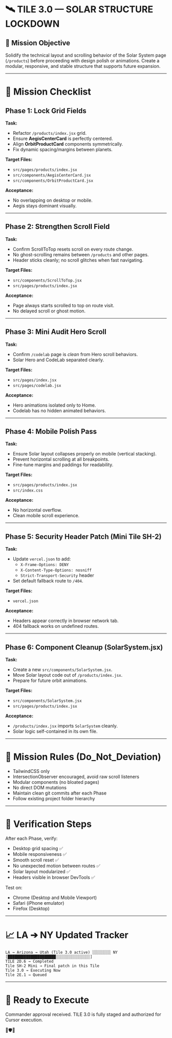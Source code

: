 # 🛰️ TILE 3.0 — SOLAR STRUCTURE LOCKDOWN

## 🎯 Mission Objective
Solidify the technical layout and scrolling behavior of the Solar System page (`/products`) before proceeding with design polish or animations. Create a modular, responsive, and stable structure that supports future expansion.

---

# 📜 Mission Checklist

## Phase 1: Lock Grid Fields

**Task:**
- Refactor `/products/index.jsx` grid.
- Ensure **AegisCenterCard** is perfectly centered.
- Align **OrbitProductCard** components symmetrically.
- Fix dynamic spacing/margins between planets.

**Target Files:**
- `src/pages/products/index.jsx`
- `src/components/AegisCenterCard.jsx`
- `src/components/OrbitProductCard.jsx`

**Acceptance:**
- No overlapping on desktop or mobile.
- Aegis stays dominant visually.

---

## Phase 2: Strengthen Scroll Field

**Task:**
- Confirm ScrollToTop resets scroll on every route change.
- No ghost-scrolling remains between `/products` and other pages.
- Header sticks cleanly; no scroll glitches when fast navigating.

**Target Files:**
- `src/components/ScrollToTop.jsx`
- `src/pages/products/index.jsx`

**Acceptance:**
- Page always starts scrolled to top on route visit.
- No delayed scroll or ghost motion.

---

## Phase 3: Mini Audit Hero Scroll

**Task:**
- Confirm `/codelab` page is *clean* from Hero scroll behaviors.
- Solar Hero and CodeLab separated clearly.

**Target Files:**
- `src/pages/index.jsx`
- `src/pages/codelab.jsx`

**Acceptance:**
- Hero animations isolated only to Home.
- Codelab has no hidden animated behaviors.

---

## Phase 4: Mobile Polish Pass

**Task:**
- Ensure Solar layout collapses properly on mobile (vertical stacking).
- Prevent horizontal scrolling at all breakpoints.
- Fine-tune margins and paddings for readability.

**Target Files:**
- `src/pages/products/index.jsx`
- `src/index.css`

**Acceptance:**
- No horizontal overflow.
- Clean mobile scroll experience.

---

## Phase 5: Security Header Patch (Mini Tile SH-2)

**Task:**
- Update `vercel.json` to add:
  - `X-Frame-Options: DENY`
  - `X-Content-Type-Options: nosniff`
  - `Strict-Transport-Security` header
- Set default fallback route to `/404`.

**Target Files:**
- `vercel.json`

**Acceptance:**
- Headers appear correctly in browser network tab.
- 404 fallback works on undefined routes.

---

## Phase 6: Component Cleanup (SolarSystem.jsx)

**Task:**
- Create a new `src/components/SolarSystem.jsx`.
- Move Solar layout code out of `/products/index.jsx`.
- Prepare for future orbit animations.

**Target Files:**
- `src/components/SolarSystem.jsx`
- `src/pages/products/index.jsx`

**Acceptance:**
- `/products/index.jsx` imports `SolarSystem` cleanly.
- Solar logic self-contained in its own file.

---

# 🧹 Mission Rules (Do_Not_Deviation)

- TailwindCSS only
- IntersectionObserver encouraged, avoid raw scroll listeners
- Modular components (no bloated pages)
- No direct DOM mutations
- Maintain clean git commits after each Phase
- Follow existing project folder hierarchy

---

# 🧠 Verification Steps

After each Phase, verify:
- Desktop grid spacing ✅
- Mobile responsiveness ✅
- Smooth scroll reset ✅
- No unexpected motion between routes ✅
- Solar layout modularized ✅
- Headers visible in browser DevTools ✅

Test on:
- Chrome (Desktop and Mobile Viewport)
- Safari (iPhone emulator)
- Firefox (Desktop)

---

# 📈 LA ➔ NY Updated Tracker

```text
LA → Arizona → Utah (Tile 3.0 active) ░░░░░░░░ NY
[█████████████████████░░░░░░░░░░░░░░░]
TILE 2D.6 → Completed
Tile SH-2 Mini → Final patch in this Tile
Tile 3.0 → Executing Now
Tile 2E.1 → Queued
```

---

# 📜 Ready to Execute

Commander approval received.
TILE 3.0 is fully staged and authorized for Cursor execution.

🧠🛡️🌌

